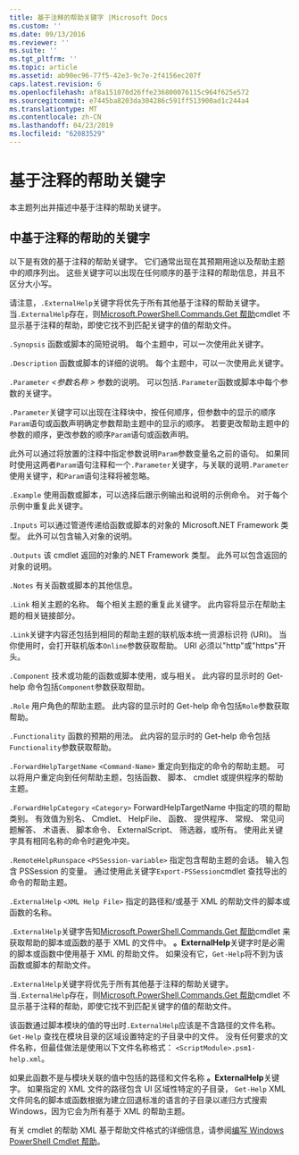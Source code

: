 ```yaml
---
title: 基于注释的帮助关键字 |Microsoft Docs
ms.custom: ''
ms.date: 09/13/2016
ms.reviewer: ''
ms.suite: ''
ms.tgt_pltfrm: ''
ms.topic: article
ms.assetid: ab90ec96-77f5-42e3-9c7e-2f4156ec207f
caps.latest.revision: 6
ms.openlocfilehash: af8a151070d26ffe236800076115c964f625e572
ms.sourcegitcommit: e7445ba8203da304286c591ff513900ad1c244a4
ms.translationtype: MT
ms.contentlocale: zh-CN
ms.lasthandoff: 04/23/2019
ms.locfileid: "62083529"
---
```

# <a name="comment-based-help-keywords"></a>基于注释的帮助关键字

本主题列出并描述中基于注释的帮助关键字。

## <a name="keywords-in-comment-based-help"></a>中基于注释的帮助的关键字

以下是有效的基于注释的帮助关键字。 它们通常出现在其预期用途以及帮助主题中的顺序列出。 这些关键字可以出现在任何顺序的基于注释的帮助信息，并且不区分大小写。

请注意，`.ExternalHelp`关键字将优先于所有其他基于注释的帮助关键字。 当`.ExternalHelp`存在，则[Microsoft.PowerShell.Commands.Get 帮助](/dotnet/api/Microsoft.PowerShell.Commands.Get-Help)cmdlet 不显示基于注释的帮助，即使它找不到匹配关键字的值的帮助文件。

`.Synopsis` 函数或脚本的简短说明。 每个主题中，可以一次使用此关键字。

`.Description` 函数或脚本的详细的说明。 每个主题中，可以一次使用此关键字。

`.Parameter` *\<参数名称 >* 参数的说明。 可以包括`.Parameter`函数或脚本中每个参数的关键字。

`.Parameter`关键字可以出现在注释块中，按任何顺序，但参数中的显示的顺序`Param`语句或函数声明确定参数帮助主题中的显示的顺序。 若要更改帮助主题中的参数的顺序，更改参数的顺序`Param`语句或函数声明。

此外可以通过将放置的注释中指定参数说明`Param`参数变量名之前的语句。 如果同时使用这两者`Param`语句注释和一个`.Parameter`关键字，与关联的说明`.Parameter`使用关键字，和`Param`语句注释将被忽略。

`.Example` 使用函数或脚本，可以选择后跟示例输出和说明的示例命令。 对于每个示例中重复此关键字。

`.Inputs` 可以通过管道传递给函数或脚本的对象的 Microsoft.NET Framework 类型。 此外可以包含输入对象的说明。

`.Outputs` 该 cmdlet 返回的对象的.NET Framework 类型。 此外可以包含返回的对象的说明。

`.Notes` 有关函数或脚本的其他信息。

`.Link` 相关主题的名称。 每个相关主题的重复此关键字。 此内容将显示在帮助主题的相关链接部分。

`.Link`关键字内容还包括到相同的帮助主题的联机版本统一资源标识符 (URI)。 当你使用时，会打开联机版本`Online`参数获取帮助。 URI 必须以"http"或"https"开头。

`.Component` 技术或功能的函数或脚本使用，或与相关。 此内容的显示时的 Get-help 命令包括`Component`参数获取帮助。

`.Role` 用户角色的帮助主题。 此内容的显示时的 Get-help 命令包括`Role`参数获取帮助。

`.Functionality` 函数的预期的用法。 此内容的显示时的 Get-help 命令包括`Functionality`参数获取帮助。

`.ForwardHelpTargetName` `<Command-Name>` 重定向到指定的命令的帮助主题。 可以将用户重定向到任何帮助主题，包括函数、 脚本、 cmdlet 或提供程序的帮助主题。

`.ForwardHelpCategory` `<Category>` ForwardHelpTargetName 中指定的项的帮助类别。 有效值为别名、 Cmdlet、 HelpFile、 函数、 提供程序、 常规、 常见问题解答、 术语表、 脚本命令、 ExternalScript、 筛选器，或所有。 使用此关键字具有相同名称的命令时避免冲突。

`.RemoteHelpRunspace` `<PSSession-variable>` 指定包含帮助主题的会话。 输入包含 PSSession 的变量。 通过使用此关键字`Export-PSSession`cmdlet 查找导出的命令的帮助主题。

`.ExternalHelp` `<XML Help File>` 指定的路径和/或基于 XML 的帮助文件的脚本或函数的名称。

`.ExternalHelp`关键字告知[Microsoft.PowerShell.Commands.Get 帮助](/dotnet/api/Microsoft.PowerShell.Commands.Get-Help)cmdlet 来获取帮助的脚本或函数的基于 XML 的文件中。 **。ExternalHelp**关键字时是必需的脚本或函数中使用基于 XML 的帮助文件。 如果没有它，`Get-Help`将不到为该函数或脚本的帮助文件。

`.ExternalHelp`关键字将优先于所有其他基于注释的帮助关键字。 当`.ExternalHelp`存在，则[Microsoft.PowerShell.Commands.Get 帮助](/dotnet/api/Microsoft.PowerShell.Commands.Get-Help)cmdlet 不显示基于注释的帮助，即使它找不到匹配关键字的值的帮助文件。

该函数通过脚本模块的值的导出时`.ExternalHelp`应该是不含路径的文件名称。 `Get-Help` 查找在模块目录的区域设置特定的子目录中的文件。 没有任何要求的文件名称，但最佳做法是使用以下文件名称格式： `<ScriptModule>.psm1-help.xml`。

如果此函数不是与模块关联的值中包括的路径和文件名称 **。ExternalHelp**关键字。 如果指定的 XML 文件的路径包含 UI 区域性特定的子目录， `Get-Help` XML 文件同名的脚本或函数根据为建立回退标准的语言的子目录以递归方式搜索Windows，因为它会为所有基于 XML 的帮助主题。

有关 cmdlet 的帮助 XML 基于帮助文件格式的详细信息，请参阅[编写 Windows PowerShell Cmdlet 帮助](./writing-help-for-windows-powershell-cmdlets.md)。